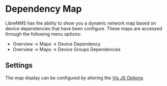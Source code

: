 # Dependency Map

LibreNMS has the ability to show you a dynamic network map based on
device dependencies that have been configure. These maps are accessed
through the following menu options:

 - Overview -> Maps -> Device Dependency
 - Overview -> Maps -> Device Groups Dependencies

## Settings
The map display can be configured by altering the [Vis JS Options](VisJS-Config.md)
